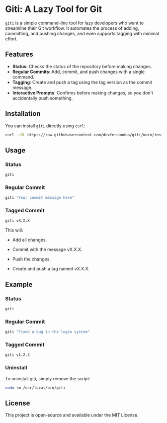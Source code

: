 # Giti: A Lazy Tool for Git

`giti` is a simple command-line tool for lazy developers who want to streamline their Git workflow. It automates the process of adding, committing, and pushing changes, and even supports tagging with minimal effort.

## Features

- **Status**: Checks the status of the repository before making changes.
- **Regular Commits**: Add, commit, and push changes with a single command.
- **Tagging**: Create and push a tag using the tag version as the commit message.
- **Interactive Prompts**: Confirms before making changes, so you don't accidentally push something.

## Installation

You can install `giti` directly using `curl`:

```bash
curl -sSL https://raw.githubusercontent.com/devfernandoa/giti/main/install.sh | bash
```

## Usage

### Status

```bash
giti
```

### Regular Commit

```bash
giti "Your commit message here"
```

### Tagged Commit

```bash
giti vX.X.X
```

This will:

- Add all changes.

- Commit with the message vX.X.X.

- Push the changes.

- Create and push a tag named vX.X.X.

## Example

### Status

```bash
giti
```

### Regular Commit

```bash
giti "Fixed a bug in the login system"
```

### Tagged Commit

```bash
giti v1.2.3
```

### Uninstall

To uninstall giti, simply remove the script:

```bash
sudo rm /usr/local/bin/giti
```

## License

This project is open-source and available under the MIT License.
